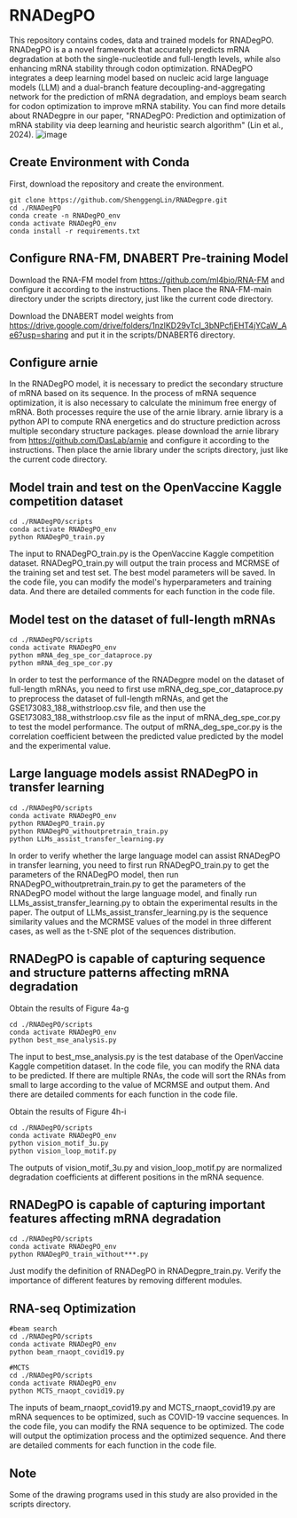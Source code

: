 # RNADegPO

This repository contains codes, data and trained models for RNADegPO. RNADegPO is a a novel framework that accurately predicts mRNA degradation at both the single-nucleotide and full-length levels, while also enhancing mRNA stability through codon optimization. RNADegPO integrates a deep learning model based on nucleic acid large language models (LLM) and a dual-branch feature decoupling-and-aggregating network for the prediction of mRNA degradation, and employs beam search for codon optimization to improve mRNA stability. You can find more details about RNADegpre in our paper, "RNADegPO: Prediction and optimization of mRNA stability via deep learning and heuristic search algorithm" (Lin et al., 2024).
![image](https://github.com/ShenggengLin/RNADegPO/blob/main/pictures/model-optimization2.tif)
## Create Environment with Conda

First, download the repository and create the environment.

```
git clone https://github.com/ShenggengLin/RNADegpre.git
cd ./RNADegPO
conda create -n RNADegPO_env
conda activate RNADegPO_env
conda install -r requirements.txt
```

## Configure RNA-FM, DNABERT Pre-training Model

Download the RNA-FM model from https://github.com/ml4bio/RNA-FM and configure it according to the instructions. Then place the RNA-FM-main directory under the scripts directory, just like the current code directory.

Download the DNABERT model weights from https://drive.google.com/drive/folders/1nzlKD29vTcI_3bNPcfjEHT4jYCaW_Ae6?usp=sharing and put it in the scripts/DNABERT6 directory.

## Configure arnie
In the RNADegPO model, it is necessary to predict the secondary structure of mRNA based on its sequence. In the process of mRNA sequence optimization, it is also necessary to calculate the minimum free energy of mRNA. Both processes require the use of the arnie library. arnie library is a python API to compute RNA energetics and do structure prediction across multiple secondary structure packages. please download the arnie library from https://github.com/DasLab/arnie and configure it according to the instructions. Then place the arnie library under the scripts directory, just like the current code directory.
## Model train and test on the OpenVaccine Kaggle competition dataset
```
cd ./RNADegPO/scripts
conda activate RNADegPO_env
python RNADegPO_train.py
```
The input to RNADegPO_train.py is the OpenVaccine Kaggle competition dataset. RNADegPO_train.py will output the train process and MCRMSE of the training set and test set. The best model parameters will be saved. In the code file, you can modify the model's hyperparameters and training data. And there are detailed comments for each function in the code file.

## Model test on the dataset of full-length mRNAs
```
cd ./RNADegPO/scripts
conda activate RNADegPO_env
python mRNA_deg_spe_cor_dataproce.py
python mRNA_deg_spe_cor.py
```
In order to test the performance of the RNADegpre model on the dataset of full-length mRNAs, you need to first use mRNA_deg_spe_cor_dataproce.py to preprocess the dataset of full-length mRNAs, and get the GSE173083_188_withstrloop.csv file, and then use the GSE173083_188_withstrloop.csv file as the input of mRNA_deg_spe_cor.py to test the model performance. The output of mRNA_deg_spe_cor.py is the correlation coefficient between the predicted value predicted by the model and the experimental value.

## Large language models assist RNADegPO in transfer learning
```
cd ./RNADegPO/scripts
conda activate RNADegPO_env
python RNADegPO_train.py
python RNADegPO_withoutpretrain_train.py
python LLMs_assist_transfer_learning.py
```
In order to verify whether the large language model can assist RNADegPO in transfer learning, you need to first run RNADegPO_train.py to get the parameters of the RNADegPO model, then run RNADegPO_withoutpretrain_train.py to get the parameters of the RNADegPO model without the large language model, and finally run LLMs_assist_transfer_learning.py to obtain the experimental results in the paper. The output of LLMs_assist_transfer_learning.py is the sequence similarity values and the MCRMSE values of the model in three different cases, as well as the t-SNE plot of the sequences distribution.

## RNADegPO is capable of capturing sequence and structure patterns affecting mRNA degradation

Obtain the results of Figure 4a-g
```
cd ./RNADegPO/scripts
conda activate RNADegPO_env
python best_mse_analysis.py
```
The input to best_mse_analysis.py is the test database of the OpenVaccine Kaggle competition dataset. In the code file, you can modify the RNA data to be predicted. If there are multiple RNAs, the code will sort the RNAs from small to large according to the value of MCRMSE and output them. And there are detailed comments for each function in the code file.

Obtain the results of Figure 4h-i
```
cd ./RNADegPO/scripts
conda activate RNADegPO_env
python vision_motif_3u.py
python vision_loop_motif.py
```
The outputs of vision_motif_3u.py and vision_loop_motif.py are normalized degradation coefficients at different positions in the mRNA sequence.

## RNADegPO is capable of capturing important features affecting mRNA degradation
```
cd ./RNADegPO/scripts
conda activate RNADegPO_env
python RNADegPO_train_without***.py
```
Just modify the definition of RNADegPO in RNADegpre_train.py. Verify the importance of different features by removing different modules.
## RNA-seq Optimization
```
#beam search
cd ./RNADegPO/scripts
conda activate RNADegPO_env
python beam_rnaopt_covid19.py

#MCTS
cd ./RNADegPO/scripts
conda activate RNADegPO_env
python MCTS_rnaopt_covid19.py
```
The inputs of beam_rnaopt_covid19.py and MCTS_rnaopt_covid19.py are mRNA sequences to be optimized, such as COVID-19 vaccine sequences. In the code file, you can modify the RNA sequence to be optimized. The code will output the optimization process and the optimized sequence. And there are detailed comments for each function in the code file.

## Note
Some of the drawing programs used in this study are also provided in the scripts directory.

